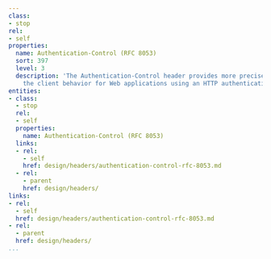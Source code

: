 ```yaml
---
class:
- stop
rel:
- self
properties:
  name: Authentication-Control (RFC 8053)
  sort: 397
  level: 3
  description: 'The Authentication-Control header provides more precise control of
    the client behavior for Web applications using an HTTP authentication protocol. '
entities:
- class:
  - stop
  rel:
  - self
  properties:
    name: Authentication-Control (RFC 8053)
  links:
  - rel:
    - self
    href: design/headers/authentication-control-rfc-8053.md
  - rel:
    - parent
    href: design/headers/
links:
- rel:
  - self
  href: design/headers/authentication-control-rfc-8053.md
- rel:
  - parent
  href: design/headers/
...
```

